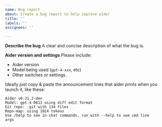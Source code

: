 ```yaml
---
name: Bug report
about: Create a bug report to help improve aider
title: ''
labels: ''
assignees: ''

---
```


**Describe the bug**
A clear and concise description of what the bug is.

**Aider version and settings**
Please include:

- Aider version
- Model being used (`gpt-4-xxx`, etc)
- Other switches or settings.

Ideally just copy & paste the announcement lines that aider prints when you launch it, like these:

```
Aider v0.21.2-dev
Model: gpt-4-0613 using diff edit format
Git repo: .git with 134 files
Repo-map: using 1024 tokens
Use /help to see in-chat commands, run with --help to see cmd line args
```
